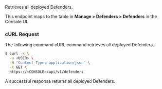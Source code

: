 Retrieves all deployed Defenders.

This endpoint maps to the table in **Manage > Defenders > Defenders** in the Console UI.

### cURL Request

The following command cURL command retrieves all deployed Defenders.

```bash
$ curl -k \
  -u <USER> \
  -H 'Content-Type: application/json' \
  -X GET \
  https://<CONSOLE>/api/v1/defenders
```

A successful response returns all deployed Defenders.
